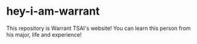 # hey-i-am-warrant
This repository is Warrant TSAI's website! You can learn this person from his major, life and experience!
